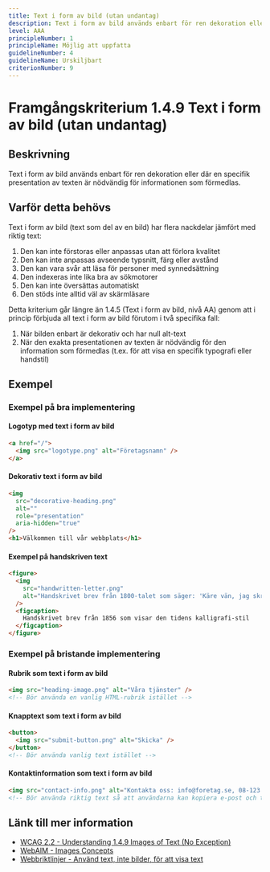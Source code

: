 ```yaml
---
title: Text i form av bild (utan undantag)
description: Text i form av bild används enbart för ren dekoration eller där en specifik presentation av texten är nödvändig för informationen som förmedlas.
level: AAA
principleNumber: 1
principleName: Möjlig att uppfatta
guidelineNumber: 4
guidelineName: Urskiljbart
criterionNumber: 9
---
```


# Framgångskriterium 1.4.9 Text i form av bild (utan undantag)

## Beskrivning

Text i form av bild används enbart för ren dekoration eller där en specifik presentation av texten är nödvändig för informationen som förmedlas.

## Varför detta behövs

Text i form av bild (text som del av en bild) har flera nackdelar jämfört med riktig text:

1. Den kan inte förstoras eller anpassas utan att förlora kvalitet
2. Den kan inte anpassas avseende typsnitt, färg eller avstånd
3. Den kan vara svår att läsa för personer med synnedsättning
4. Den indexeras inte lika bra av sökmotorer
5. Den kan inte översättas automatiskt
6. Den stöds inte alltid väl av skärmläsare

Detta kriterium går längre än 1.4.5 (Text i form av bild, nivå AA) genom att i princip förbjuda all text i form av bild förutom i två specifika fall:

1. När bilden enbart är dekorativ och har null alt-text
2. När den exakta presentationen av texten är nödvändig för den information som förmedlas (t.ex. för att visa en specifik typografi eller handstil)

## Exempel

### Exempel på bra implementering

#### Logotyp med text i form av bild

```html
<a href="/">
  <img src="logotype.png" alt="Företagsnamn" />
</a>
```

#### Dekorativ text i form av bild

```html
<img
  src="decorative-heading.png"
  alt=""
  role="presentation"
  aria-hidden="true"
/>
<h1>Välkommen till vår webbplats</h1>
```

#### Exempel på handskriven text

```html
<figure>
  <img
    src="handwritten-letter.png"
    alt="Handskrivet brev från 1800-talet som säger: 'Käre vän, jag skriver till dig från Stockholm...'"
  />
  <figcaption>
    Handskrivet brev från 1856 som visar den tidens kalligrafi-stil
  </figcaption>
</figure>
```

### Exempel på bristande implementering

#### Rubrik som text i form av bild

```html
<img src="heading-image.png" alt="Våra tjänster" />
<!-- Bör använda en vanlig HTML-rubrik istället -->
```

#### Knapptext som text i form av bild

```html
<button>
  <img src="submit-button.png" alt="Skicka" />
</button>
<!-- Bör använda vanlig text istället -->
```

#### Kontaktinformation som text i form av bild

```html
<img src="contact-info.png" alt="Kontakta oss: info@foretag.se, 08-123 45 67" />
<!-- Bör använda riktig text så att användarna kan kopiera e-post och telefonnummer -->
```

## Länk till mer information

- [WCAG 2.2 - Understanding 1.4.9 Images of Text (No Exception)](https://www.w3.org/WAI/WCAG22/Understanding/images-of-text-no-exception.html)
- [WebAIM - Images Concepts](https://webaim.org/techniques/images/)
- [Webbriktlinjer - Använd text, inte bilder, för att visa text](https://www.digg.se/kunskap-och-stod/digital-tillganglighet/webbriktlinjer-for-tillganglighet/riktlinjer/anvand-text-inte-bilder-for-att-visa-text)
